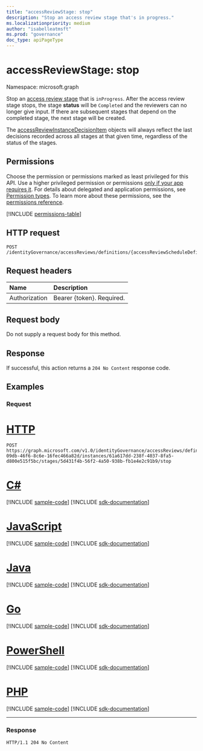 ```yaml
---
title: "accessReviewStage: stop"
description: "Stop an access review stage that's in progress."
ms.localizationpriority: medium
author: "isabelleatmsft"
ms.prod: "governance"
doc_type: apiPageType
---
```


# accessReviewStage: stop
Namespace: microsoft.graph

Stop an [access review stage](../resources/accessReviewStage.md) that is `inProgress`. After the access review stage stops, the stage **status** will be `Completed` and the reviewers can no longer give input. If there are subsequent stages that depend on the completed stage, the next stage will be created. 

The [accessReviewInstanceDecisionItem](../resources/accessreviewinstancedecisionitem.md) objects will always reflect the last decisions recorded across all stages at that given time, regardless of the status of the stages.

## Permissions
Choose the permission or permissions marked as least privileged for this API. Use a higher privileged permission or permissions [only if your app requires it](/graph/permissions-overview#best-practices-for-using-microsoft-graph-permissions). For details about delegated and application permissions, see [Permission types](/graph/permissions-overview#permission-types). To learn more about these permissions, see the [permissions reference](/graph/permissions-reference).

<!-- { "blockType": "permissions", "name": "accessreviewstage_stop" } -->
[!INCLUDE [permissions-table](../includes/permissions/accessreviewstage-stop-permissions.md)]

## HTTP request

<!-- {
  "blockType": "ignored"
}
-->
``` http
POST /identityGovernance/accessReviews/definitions/{accessReviewScheduleDefinitionId}/instances/{accessReviewInstanceId}/stages/{accessReviewStageId}/stop
```

## Request headers
|Name|Description|
|:---|:---|
|Authorization|Bearer {token}. Required.|

## Request body
Do not supply a request body for this method.

## Response

If successful, this action returns a `204 No Content` response code.

## Examples

### Request


# [HTTP](#tab/http)
<!-- {
  "blockType": "request",
  "name": "accessreviewstage_stop"
}
-->
``` http
POST https://graph.microsoft.com/v1.0/identityGovernance/accessReviews/definitions/2b83cc42-09db-46f6-8c6e-16fec466a82d/instances/61a617dd-238f-4037-8fa5-d800e515f5bc/stages/5d431f4b-56f2-4a50-938b-fb1e4e2c91b9/stop
```

# [C#](#tab/csharp)
[!INCLUDE [sample-code](../includes/snippets/csharp/accessreviewstage-stop-csharp-snippets.md)]
[!INCLUDE [sdk-documentation](../includes/snippets/snippets-sdk-documentation-link.md)]

# [JavaScript](#tab/javascript)
[!INCLUDE [sample-code](../includes/snippets/javascript/accessreviewstage-stop-javascript-snippets.md)]
[!INCLUDE [sdk-documentation](../includes/snippets/snippets-sdk-documentation-link.md)]

# [Java](#tab/java)
[!INCLUDE [sample-code](../includes/snippets/java/accessreviewstage-stop-java-snippets.md)]
[!INCLUDE [sdk-documentation](../includes/snippets/snippets-sdk-documentation-link.md)]

# [Go](#tab/go)
[!INCLUDE [sample-code](../includes/snippets/go/accessreviewstage-stop-go-snippets.md)]
[!INCLUDE [sdk-documentation](../includes/snippets/snippets-sdk-documentation-link.md)]

# [PowerShell](#tab/powershell)
[!INCLUDE [sample-code](../includes/snippets/powershell/accessreviewstage-stop-powershell-snippets.md)]
[!INCLUDE [sdk-documentation](../includes/snippets/snippets-sdk-documentation-link.md)]

# [PHP](#tab/php)
[!INCLUDE [sample-code](../includes/snippets/php/accessreviewstage-stop-php-snippets.md)]
[!INCLUDE [sdk-documentation](../includes/snippets/snippets-sdk-documentation-link.md)]

---

### Response

<!-- {
  "blockType": "response",
  "truncated": true
}
-->
``` http
HTTP/1.1 204 No Content
```


